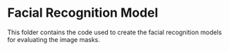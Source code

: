 # Facial Recognition Model

This folder contains the code used to create the facial recognition models for evaluating the image masks.
